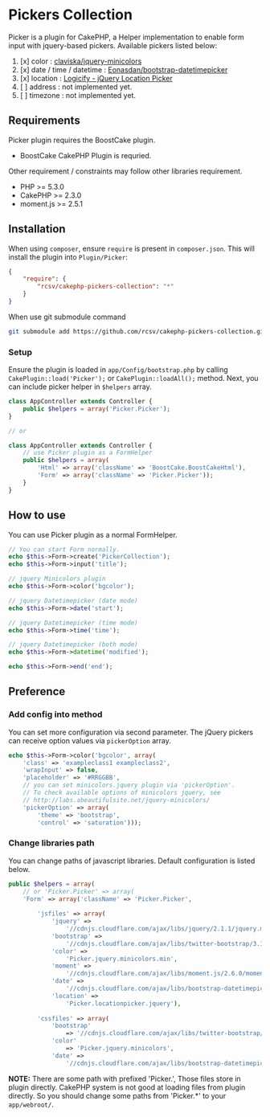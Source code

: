 # Pickers Collection
Picker is a plugin for CakePHP, a Helper implementation to enable form input with jquery-based pickers.
Available pickers listed below:

1. [x] color : [claviska/jquery-minicolors](https://github.com/claviska/jquery-miniColors)
2. [x] date / time / datetime : [Eonasdan/bootstrap-datetimepicker](https://eonasdan.github.com/bootstrap-datetimepicker/)
3. [x] location : [Logicify - jQuery Location Picker](http://logicify.github.io/jquery-locationpicker-plugin/)
4. [ ] address  : not implemented yet.
5. [ ] timezone : not implemented yet.

## Requirements

Picker plugin requires the BoostCake plugin.
- BoostCake CakePHP Plugin is requried.

Other requirement / constraints may follow other libraries requirement.
- PHP >= 5.3.0
- CakePHP >= 2.3.0
- moment.js >= 2.5.1

## Installation
When using `composer`, ensure `require` is present in `composer.json`. This will install the plugin into `Plugin/Picker`:

```json
{
    "require": {
        "rcsv/cakephp-pickers-collection": "*"
    }
}
```

When use git submodule command

```sh
git submodule add https://github.com/rcsv/cakephp-pickers-collection.git app/Plugin/Picker
```

### Setup

Ensure the plugin is loaded in `app/Config/bootstrap.php` by calling `CakePlugin::load('Picker');` 
or `CakePlugin::loadAll();` method. Next, you can include picker helper in `$helpers` array.

```php
class AppController extends Controller {
    public $helpers = array('Picker.Picker');
}

// or

class AppController extends Controller {
    // use Picker plugin as a FormHelper
    public $helpers = array(
        'Html' => array('className' => 'BoostCake.BoostCakeHtml'),
        'Form' => array('className' => 'Picker.Picker'));
    }
}
```

## How to use
You can use Picker plugin as a normal FormHelper.

```php
// You can start Form normally.
echo $this->Form->create('PickerCollection');
echo $this->Form->input('title');

// jquery Minicolors plugin
echo $this->Form->color('bgcolor');

// jquery Datetimepicker (date mode)
echo $this->Form->date('start');

// jquery Datetimepicker (time mode)
echo $this->Form->time('time');

// jquery Datetimepicker (both mode)
echo $this->Form->datetime('modified');

echo $this->Form->end('end');
```

## Preference
### Add config into method
You can set more configuration via second parameter. The jQuery pickers can receive option values via `pickerOption` array.

```php
echo $this->Form->color('bgcolor', array(
    'class' => 'exampleclass1 exampleclass2',
    'wrapInput' => false,
    'placeholder' => '#RRGGBB',
    // you can set minicolors.jquery plugin via 'pickerOption'.
    // To check available options of minicolors jquery, see 
    // http://labs.abeautifulsite.net/jquery-minicolors/
    'pickerOption' => array(
        'theme' => 'bootstrap',
        'control' => 'saturation')));
```

### Change libraries path
You can change paths of javascript libraries. Default configuration is listed below.

```php
public $helpers = array(
    // or 'Picker.Picker' => array(
    'Form' => array('className' => 'Picker.Picker',
        
        'jsfiles' => array(
            'jquery' => 
                '//cdnjs.cloudflare.com/ajax/libs/jquery/2.1.1/jquery.min.js',
            'bootstrap' => 
                '//cdnjs.cloudflare.com/ajax/libs/twitter-bootstrap/3.1.1/js/bootstrap.min.js',
            'color' => 
                'Picker.jquery.minicolors.min',
            'moment' => 
                '//cdnjs.cloudflare.com/ajax/libs/moment.js/2.6.0/moment.min.js',
            'date' => 
                '//cdnjs.cloudflare.com/ajax/libs/bootstrap-datetimepicker/3.0.0/css/bootstrap-datetimepicker.min.js',  
            'location' => 
                'Picker.locationpicker.jquery'),
    
        'cssfiles' => array(
            'bootstrap'
                => '//cdnjs.cloudflare.com/ajax/libs/twitter-bootstrap/3.1.1/css/bootstrap.min.css', 
            'color'
                => 'Picker.jquery.minicolors', 
            'date' =>
                '//cdnjs.cloudflare.com/ajax/libs/bootstrap-datetimepicker/3.0.0/css/bootstrap-datetimepicker.min.css')));
```

**NOTE:** There are some path with prefixed 'Picker.', Those files store in plugin directly. CakePHP system is not good at loading files from plugin directly. So you should change some paths from 'Picker.*' to your `app/webroot/`.
